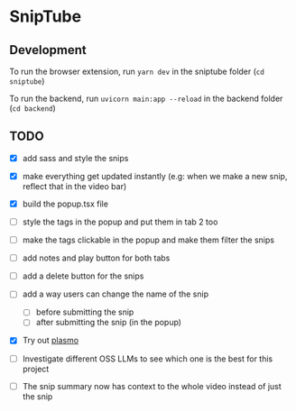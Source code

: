 # SnipTube

## Development

To run the browser extension, run `yarn dev` in the sniptube folder (`cd sniptube`)

To run the backend, run `uvicorn main:app --reload` in the backend folder (`cd backend`)

## TODO

* [X] add sass and style the snips
* [X] make everything get updated instantly (e.g: when we make a new snip, reflect that in the video bar)
* [X] build the popup.tsx file
* [ ] style the tags in the popup and put them in tab 2 too
* [ ] make the tags clickable in the popup and make them filter the snips
* [ ] add notes and play button for both tabs
* [ ] add a delete button for the snips
* [ ] add a way users can change the name of the snip
  * [ ] before submitting the snip
  * [ ] after submitting the snip (in the popup)
* [X] Try out [plasmo](https://www.plasmo.com/)
* [ ] Investigate different OSS LLMs to see which one is the best for this project
* [ ] The snip summary now has context to the whole video instead of just the snip

